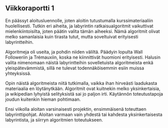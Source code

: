 ## Viikkoraportti 1

En päässyt aloitusluennolle, joten aloitin tutustumalla kurssimateriaaliin huolellisesti.
Tutkin eri aiheita, ja labyrintin ratkaisualgoritmit vaikuttivat mielenkiintoisilta, joten 
päätin valita tämän aiheeksi. Nämä algoritmit olivat melko samanlaisia kuin tirasta tutut,
mutta soveltuivat erityisesti labyrintteihin. 

Algoritmeja oli useita, ja pohdin niiden väliltä. Päädyin lopulta Wall Followeriin ja 
Trémauxiin, koska ne kiinnittivät huomioni erityisesti. Halusin valita nimenomaan näistä
labyrintteihin sovelletuista algoritmeista enkä yleispätevämmistä, sillä ne tulevat 
todennäköisemmin esiin muissa yhteyksissä.

Opin näistä algoritmeista niitä tutkimalla, vaikka ihan hirveästi laadukasta materiaalia
en löytänytkään. Algoritmit ovat kuitnekin melko yksinkertaisia, ja wikipedian lyhyistä
selityksistä sai jo paljon irti. Käytännön toteutustapoja joudun kuitenkin hieman pohtimaan.

Ensi viikolla aloitan varsinaisesti projektin, ensimmäisenä toteuttaen labyrinttipohjat.
Aloitan varmaan vain yhdestä tai kahdesta yksinkertaisesta labyrintista, ja siirryn algoritmien
toteutukseen.
 
